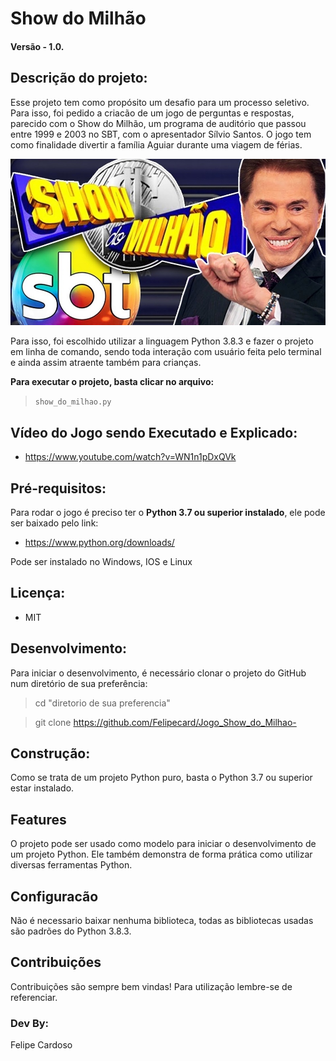 
# Show do Milhão

#### Versão - 1.0.

## Descrição do projeto:
Esse projeto tem como propósito um desafio para um processo seletivo. Para isso, foi pedido a criacão de um jogo de perguntas e respostas, parecido com o Show do Milhão, um programa de auditório que passou entre 1999 e 2003 no SBT, com o apresentador Sílvio Santos. O jogo tem como finalidade divertir a família Aguiar durante uma viagem de férias.

![imagem](img_show.jpg)

Para isso, foi escolhido utilizar a linguagem Python 3.8.3 e fazer o projeto em linha de comando, sendo toda interação com usuário feita pelo terminal e ainda assim atraente também para crianças.

**Para executar o projeto, basta clicar no arquivo:**
> `show_do_milhao.py` 

## Vídeo do Jogo sendo Executado e Explicado:
- https://www.youtube.com/watch?v=WN1n1pDxQVk

## Pré-requisitos:
Para rodar o jogo é preciso ter o **Python 3.7 ou superior instalado**, ele pode ser baixado pelo link:
- https://www.python.org/downloads/

Pode ser instalado no Windows, IOS e Linux

## Licença: 
* MIT

## Desenvolvimento:
Para iniciar o desenvolvimento, é necessário clonar o projeto do GitHub num diretório de sua preferência:
> cd "diretorio de sua preferencia"

> git clone https://github.com/Felipecard/Jogo_Show_do_Milhao-

## Construção:
Como se trata de um projeto Python puro, basta o Python 3.7 ou superior estar instalado.

## Features
O projeto pode ser usado como modelo para iniciar o desenvolvimento de um projeto Python. Ele também demonstra de forma prática como utilizar diversas ferramentas Python.

## Configuracão
Não é necessario baixar nenhuma biblioteca, todas as bibliotecas usadas são padrões do Python 3.8.3.

## Contribuições
Contribuições são sempre bem vindas! Para utilização lembre-se de referenciar.

### Dev By:
Felipe Cardoso

